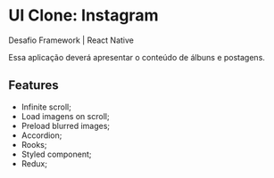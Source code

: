 # UI Clone: Instagram

Desafio Framework | React Native

Essa aplicação deverá apresentar o conteúdo de álbuns e postagens.

## Features

- Infinite scroll;
- Load imagens on scroll;
- Preload blurred images;
- Accordion;
- Rooks;
- Styled component;
- Redux;
